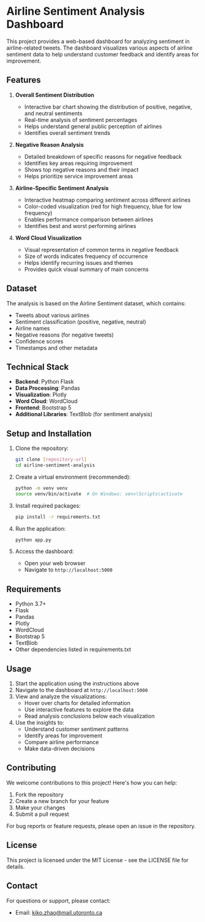 # Airline Sentiment Analysis Dashboard

This project provides a web-based dashboard for analyzing sentiment in airline-related tweets. The dashboard visualizes various aspects of airline sentiment data to help understand customer feedback and identify areas for improvement.

## Features

1. **Overall Sentiment Distribution**
   - Interactive bar chart showing the distribution of positive, negative, and neutral sentiments
   - Real-time analysis of sentiment percentages
   - Helps understand general public perception of airlines
   - Identifies overall sentiment trends

2. **Negative Reason Analysis**
   - Detailed breakdown of specific reasons for negative feedback
   - Identifies key areas requiring improvement
   - Shows top negative reasons and their impact
   - Helps prioritize service improvement areas

3. **Airline-Specific Sentiment Analysis**
   - Interactive heatmap comparing sentiment across different airlines
   - Color-coded visualization (red for high frequency, blue for low frequency)
   - Enables performance comparison between airlines
   - Identifies best and worst performing airlines

4. **Word Cloud Visualization**
   - Visual representation of common terms in negative feedback
   - Size of words indicates frequency of occurrence
   - Helps identify recurring issues and themes
   - Provides quick visual summary of main concerns

## Dataset

The analysis is based on the Airline Sentiment dataset, which contains:
- Tweets about various airlines
- Sentiment classification (positive, negative, neutral)
- Airline names
- Negative reasons (for negative tweets)
- Confidence scores
- Timestamps and other metadata

## Technical Stack

- **Backend**: Python Flask
- **Data Processing**: Pandas
- **Visualization**: Plotly
- **Word Cloud**: WordCloud
- **Frontend**: Bootstrap 5
- **Additional Libraries**: TextBlob (for sentiment analysis)

## Setup and Installation

1. Clone the repository:
   ```bash
   git clone [repository-url]
   cd airline-sentiment-analysis
   ```

2. Create a virtual environment (recommended):
   ```bash
   python -m venv venv
   source venv/bin/activate  # On Windows: venv\Scripts\activate
   ```

3. Install required packages:
   ```bash
   pip install -r requirements.txt
   ```

4. Run the application:
   ```bash
   python app.py
   ```

5. Access the dashboard:
   - Open your web browser
   - Navigate to `http://localhost:5000`

## Requirements

- Python 3.7+
- Flask
- Pandas
- Plotly
- WordCloud
- Bootstrap 5
- TextBlob
- Other dependencies listed in requirements.txt

## Usage

1. Start the application using the instructions above
2. Navigate to the dashboard at `http://localhost:5000`
3. View and analyze the visualizations:
   - Hover over charts for detailed information
   - Use interactive features to explore the data
   - Read analysis conclusions below each visualization
4. Use the insights to:
   - Understand customer sentiment patterns
   - Identify areas for improvement
   - Compare airline performance
   - Make data-driven decisions

## Contributing

We welcome contributions to this project! Here's how you can help:

1. Fork the repository
2. Create a new branch for your feature
3. Make your changes
4. Submit a pull request

For bug reports or feature requests, please open an issue in the repository.

## License

This project is licensed under the MIT License - see the LICENSE file for details.

## Contact

For questions or support, please contact:
- Email: kiko.zhao@mail.utoronto.ca
